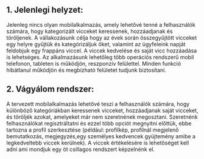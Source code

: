 ## 1. Jelenlegi helyzet:

Jelenleg nincs olyan mobilalkalmazás, amely lehetővé tenné a felhasználók számára, hogy kategorizált vicceket keressenek, 
hozzáadjanak és töröljenek. A vállakozásunk célja hogy az évek során összegyűjtött vicceket egy helyre gyűjtük és 
kategórizáljuk őket, valamint az ügyfeleink napját feldobjuk egy frappáns viccel. A viccek kedvelése és saját vicc 
hozzáadása is lehetséges. Az alkalmazásunk lehetőleg több operációs rendszerű mobil telefonon, tableten is  működjön, 
reszponzív felülettel. Minden funkció hibátlanul működjön és megbízható felületet tudjunk biztosítani.

## 2. Vágyálom rendszer:

A tervezett mobilalkalmazás lehetővé teszi a felhasználók számára, hogy különböző kategóriákban keressenek vicceket, 
hozzáadjanak saját vicceket, és töröljék azokat, amelyeket már nem szeretnének megosztani. Szeretnénk felhasználókat 
regisztráltatni és ezzel több opciót megnyitni előttük, ebbe tartozna a profil szerkesztése (például: profilkép, 
profilnál megjelenő bemutatkozás, megjegyzés,egy személyes kedvencek gyüjtemény amibe a legkedveltebb viccek kerülnek). 
A viccek értékelésére is lehetőséget kell adni ami mondjuk egy öt csillagos rendszert képzelnénk el.